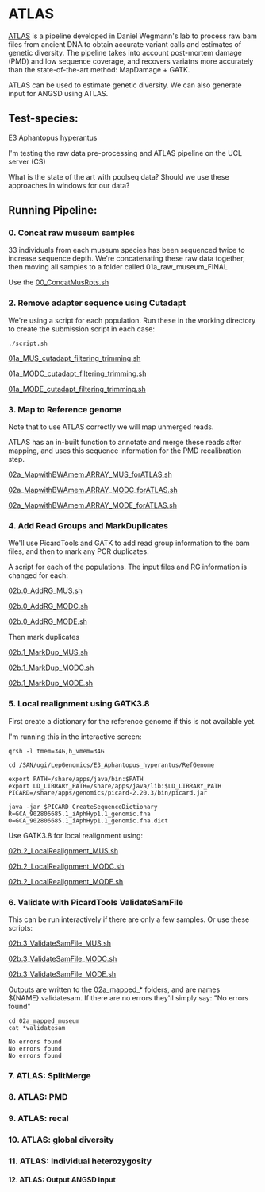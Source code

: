 # ATLAS

[ATLAS](https://bitbucket.org/wegmannlab/atlas/wiki/Home) is a pipeline developed in Daniel Wegmann's lab to process raw bam files from ancient DNA to obtain accurate variant calls and estimates of genetic diversity. 
The pipeline takes into account post-mortem damage (PMD) and low sequence coverage, and recovers variatns more accurately than the state-of-the-art method: MapDamage + GATK. 

ATLAS can be used to estimate genetic diversity. We can also generate input for ANGSD using ATLAS. 


## Test-species: 

E3 Aphantopus hyperantus

I'm testing the raw data pre-processing and ATLAS pipeline on the UCL server (CS) 




What is the state of the art with poolseq data? Should we use these approaches in windows for our data? 



## Running Pipeline: 
### 0. Concat raw museum samples 

33 individuals from each museum species has been sequenced twice to increase sequence depth. We're concatenating these raw data together, then moving all samples to a folder called 01a_raw_museum_FINAL

Use the [00_ConcatMusRpts.sh](https://github.com/alexjvr1/VelocityUCL/blob/main/ATLAS/Scripts/00_ConcatMusRpts.sh)

### 2. Remove adapter sequence using Cutadapt

We're using a script for each population. Run these in the working directory to create the submission script in each case: 

```
./script.sh
```

[01a_MUS_cutadapt_filtering_trimming.sh](https://github.com/alexjvr1/VelocityUCL/blob/main/ATLAS/Scripts/01a_MUS_cutadapt_filtering_trimming.sh)

[01a_MODC_cutadapt_filtering_trimming.sh](https://github.com/alexjvr1/VelocityUCL/blob/main/ATLAS/Scripts/01a_MODC_cutadapt_filtering_trimming.sh)

[01a_MODE_cutadapt_filtering_trimming.sh](https://github.com/alexjvr1/VelocityUCL/blob/main/ATLAS/Scripts/01a_MODE_cutadapt_filtering_trimming.sh)



### 3. Map to Reference genome

Note that to use ATLAS correctly we will map unmerged reads.

ATLAS has an in-built function to annotate and merge these reads after mapping, and uses this sequence information for the PMD recalibration step. 


[02a_MapwithBWAmem.ARRAY_MUS_forATLAS.sh](https://github.com/alexjvr1/VelocityUCL/blob/main/ATLAS/Scripts/02a_MapwithBWAmem.ARRAY_MUS_forATLAS.sh)

[02a_MapwithBWAmem.ARRAY_MODC_forATLAS.sh](https://github.com/alexjvr1/VelocityUCL/blob/main/ATLAS/Scripts/02a_MapwithBWAmem.ARRAY_MODC_forATLAS.sh)

[02a_MapwithBWAmem.ARRAY_MODE_forATLAS.sh](https://github.com/alexjvr1/VelocityUCL/blob/main/ATLAS/Scripts/02a_MapwithBWAmem.ARRAY_MODE_forATLAS.sh)



### 4. Add Read Groups and MarkDuplicates

We'll use PicardTools and GATK to add read group information to the bam files, and then to mark any PCR duplicates. 


A script for each of the populations. The input files and RG information is changed for each: 

[02b.0_AddRG_MUS.sh](https://github.com/alexjvr1/VelocityUCL/blob/main/ATLAS/Scripts/02b.0_AddRG_MUS.sh)

[02b.0_AddRG_MODC.sh](https://github.com/alexjvr1/VelocityUCL/blob/main/ATLAS/Scripts/02b.0_AddRG_MODC.sh)

[02b.0_AddRG_MODE.sh](https://github.com/alexjvr1/VelocityUCL/blob/main/ATLAS/Scripts/02b.0_AddRG_MODE.sh)


Then mark duplicates

[02b.1_MarkDup_MUS.sh](https://github.com/alexjvr1/VelocityUCL/blob/main/ATLAS/Scripts/02b.1_MarkDup_MUS.sh)

[02b.1_MarkDup_MODC.sh](https://github.com/alexjvr1/VelocityUCL/blob/main/ATLAS/Scripts/02b.1_MarkDup_MODC.sh)

[02b.1_MarkDup_MODE.sh](https://github.com/alexjvr1/VelocityUCL/blob/main/ATLAS/Scripts/02b.1_MarkDup_MODE.sh)




### 5. Local realignment using GATK3.8

First create a dictionary for the reference genome if this is not available yet.

I'm running this in the interactive screen: 
```
qrsh -l tmem=34G,h_vmem=34G

cd /SAN/ugi/LepGenomics/E3_Aphantopus_hyperantus/RefGenome

export PATH=/share/apps/java/bin:$PATH
export LD_LIBRARY_PATH=/share/apps/java/lib:$LD_LIBRARY_PATH
PICARD=/share/apps/genomics/picard-2.20.3/bin/picard.jar

java -jar $PICARD CreateSequenceDictionary R=GCA_902806685.1_iAphHyp1.1_genomic.fna O=GCA_902806685.1_iAphHyp1.1_genomic.fna.dict

```


Use GATK3.8 for local realignment using:

[02b.2_LocalRealignment_MUS.sh](https://github.com/alexjvr1/VelocityUCL/blob/main/ATLAS/Scripts/02b.2_LocalRealignment_MUS.sh)

[02b.2_LocalRealignment_MODC.sh](https://github.com/alexjvr1/VelocityUCL/blob/main/ATLAS/Scripts/02b.2_LocalRealignment_MODC.sh)

[02b.2_LocalRealignment_MODE.sh](https://github.com/alexjvr1/VelocityUCL/blob/main/ATLAS/Scripts/02b.2_LocalRealignment_MODE.sh)





### 6. Validate with PicardTools ValidateSamFile

This can be run interactively if there are only a few samples. Or use these scripts: 

[02b.3_ValidateSamFile_MUS.sh](https://github.com/alexjvr1/VelocityUCL/blob/main/ATLAS/Scripts/02b.3_ValidateSamFile_MUS.sh)

[02b.3_ValidateSamFile_MODC.sh](https://github.com/alexjvr1/VelocityUCL/blob/main/ATLAS/Scripts/02b.3_ValidateSamFile_MODC.sh)

[02b.3_ValidateSamFile_MODE.sh](https://github.com/alexjvr1/VelocityUCL/blob/main/ATLAS/Scripts/02b.3_ValidateSamFile_MODE.sh)


Outputs are written to the 02a_mapped_* folders, and are names ${NAME}.validatesam. If there are no errors they'll simply say: "No errors found"


```
cd 02a_mapped_museum
cat *validatesam

No errors found
No errors found
No errors found

```



### 7. ATLAS: SplitMerge





### 8. ATLAS: PMD



### 9. ATLAS: recal



### 10. ATLAS: global diversity



### 11. ATLAS: Individual heterozygosity




#### 12. ATLAS: Output ANGSD input







